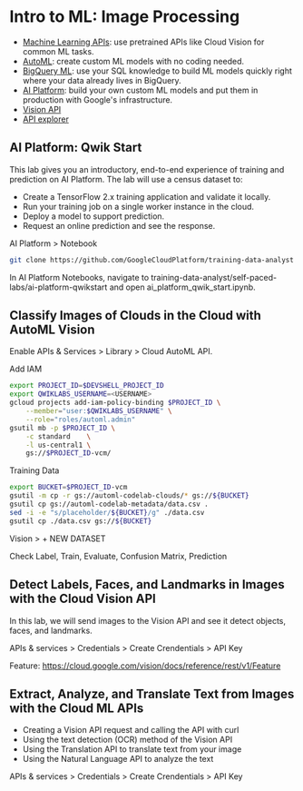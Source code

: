 # Intro to ML: Image Processing

- [Machine Learning APIs](https://cloud.google.com/products/ai/): use pretrained APIs like Cloud Vision for common ML tasks.
- [AutoML](https://cloud.google.com/automl/): create custom ML models with no coding needed.
- [BigQuery ML](https://cloud.google.com/bigquery/#bigqueryml): use your SQL knowledge to build ML models quickly right where your data already lives in BigQuery.
- [AI Platform](https://cloud.google.com/ml-engine/): build your own custom ML models and put them in production with Google's infrastructure.
- [Vision API](https://cloud.google.com/vision)
- [API explorer](https://cloud.google.com/vision/docs/reference/rest/v1/images/annotate?apix=true)

## AI Platform: Qwik Start

This lab gives you an introductory, end-to-end experience of training and prediction on AI Platform. The lab will use a census dataset to:

- Create a TensorFlow 2.x training application and validate it locally.
- Run your training job on a single worker instance in the cloud.
- Deploy a model to support prediction.
- Request an online prediction and see the response.

AI Platform > Notebook

```bash
git clone https://github.com/GoogleCloudPlatform/training-data-analyst
```

In AI Platform Notebooks, navigate to training-data-analyst/self-paced-labs/ai-platform-qwikstart and open ai_platform_qwik_start.ipynb.



## Classify Images of Clouds in the Cloud with AutoML Vision

Enable APIs & Services > Library > Cloud AutoML API.

Add IAM

```bash
export PROJECT_ID=$DEVSHELL_PROJECT_ID
export QWIKLABS_USERNAME=<USERNAME>
gcloud projects add-iam-policy-binding $PROJECT_ID \
    --member="user:$QWIKLABS_USERNAME" \
    --role="roles/automl.admin"
gsutil mb -p $PROJECT_ID \
    -c standard    \
    -l us-central1 \
    gs://$PROJECT_ID-vcm/
```

Training Data

```bash
export BUCKET=$PROJECT_ID-vcm
gsutil -m cp -r gs://automl-codelab-clouds/* gs://${BUCKET}
gsutil cp gs://automl-codelab-metadata/data.csv .
sed -i -e "s/placeholder/${BUCKET}/g" ./data.csv
gsutil cp ./data.csv gs://${BUCKET}
```

Vision > + NEW DATASET

Check Label, Train, Evaluate, Confusion Matrix, Prediction

## Detect Labels, Faces, and Landmarks in Images with the Cloud Vision API

In this lab, we will send images to the Vision API and see it detect objects, faces, and landmarks.

APIs & services > Credentials > Create Crendentials > API Key

Feature: https://cloud.google.com/vision/docs/reference/rest/v1/Feature

## Extract, Analyze, and Translate Text from Images with the Cloud ML APIs

- Creating a Vision API request and calling the API with curl
- Using the text detection (OCR) method of the Vision API
- Using the Translation API to translate text from your image
- Using the Natural Language API to analyze the text

APIs & services > Credentials > Create Crendentials > API Key